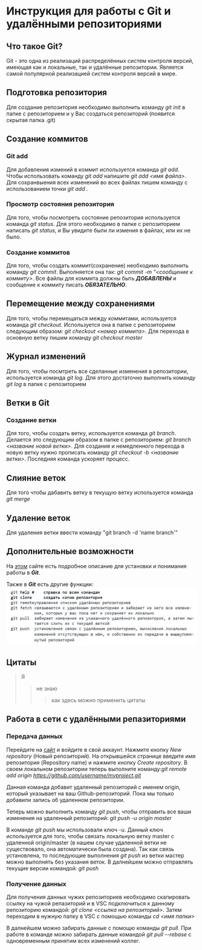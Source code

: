 # Инструкция для работы с Git и удалёнными репозиториями

## Что такое Git?
Git - это одна из реализаций распределённых систем контроля версий, имеющая как и локальные, так и удалённые репозитории. Является самой популярной реализацией систем контроля версий в мире.
## Подготовка репозитория
Для создание репозитория необходимо выполнить команду *git init*  в папке с репозиторием и у Вас создаться репозиторий (появится скрытая папка .git)

## Создание коммитов

### Git add
Для добавления измений в коммит используется команда *git add*. Чтобы использовать команду *git add* напишите *git add <имя файла>*. Для сохранвыения всех изменений во всех файлах пишем команду с использованием точки *git add .*

### Просмотр состояния репозитория
Для того, чтобы посмотреть состояние репозитория используется команда *git status*. Для этого необходимо в папке с репозиторием написать *git status*, и Вы увидите были ли измения в файлах, или их не было.

### Создание коммитов
Для того, чтобы создать коммит(сохранение) необходимо выполнить команду *git commit*. Выполняется она так: *git commit -m "<сообщение к коммиту>*. Все файлы для коммита должны быть ***ДОБАВЛЕНЫ*** и сообщение к коммиту писать ***ОБЯЗАТЕЛЬНО***.

## Перемещение между сохранениями
Для того, чтобы перемещаться между коммитами, используется команда *git checkout*. Используется она в папке с репозиторием следующим образом: *git checkout <номер коммита>*. Для перехода в основную ветку пишим команду *git checkout master*

## Журнал изменений
Для того, чтобы посмтреть все сделанные изменения в репозитории, используется команда *git log*. Для этого достаточно выполнить команду *git log* в папке с репозиторием

## Ветки в Git

### Создание ветки

Для того, чтобы создать ветку, используется команда *git branch*. Делается это следующим образом в папке с репозиторием: *git branch <название новой ветки>*. Для создания и немедленного перехода в новую ветку нужно прописать команду *git checkout -b <название ветки>*. Поcледняя команда ускоряет процесс.

## Слияние веток

Для того чтобы дабавить ветку в текущую ветку используется команда *git merge <name branch>*

## Удаление веток
Для удаления ветки ввести команду "git branch -d 'name branch'"

## Дополнительные возможности
На [этом](https://habr.com/ru/post/541258/) сайте есть подробное описание для установки и понимания работы в ***Git***.

Также в ***Git*** есть другие функции: ![Картинка на моём компе подгрузилась)](/Image.JPG "функции для удалённого доступа") 

## Цитаты
> Я
>> не знаю
>>> как здесь можно применить цитаты

## Работа в сети с удалёнными репазиториями

### Передача данных

Перейдите на [сайт](https://github.com) и войдите в свой аккаунт. Нажмите кнопку *New repository* (Новый репозиторий). На открывшейся странице введите имя репозитория (Repository name) и нажмите кнопку *Create repository*.
В своем локальном репозитории теперь выполните команду:*git remote add origin https://github.com/username/myproject.git*

Данная команда добавит удаленный репозиторий с именем origin, который указывает на ваш Github-репозиторий. Пока мы только добавили запись об удаленном репозитории.

Теперь можно выполнить команду *git push*, чтобы отправить все ваши изменения на удаленный репозиторий: *git push -u origin master*

В команде *git push* мы использовали ключ *-u*. Данный ключ используется для того, чтобы связать локальную ветку master с удаленной origin/master (в нашем случае удаленной ветки не существовало, она автоматически была создана). Так как связь установлена, то последующие выполнения *git push* из ветки мастер можно выполнять без указания веток. В далнейшем можно отправлять текущие версии командой: *git push*

### Получение данных

Для получения данных чужих репозиториев необходимо скапировать ссылку на чужой репазиторий и в VSC подключиться к данному репозиторию командой: *git clone <ссылка на репозиторий>*. Затем переходим в нужную папку в VSC с помощью команды *cd <имя папки>*

В далнейшем можно забирать данные с помощю команды *git pull*. При работе в команде можно забирать данные командой *git pull --rebase* с одновременным принятим всех изменений коллег.